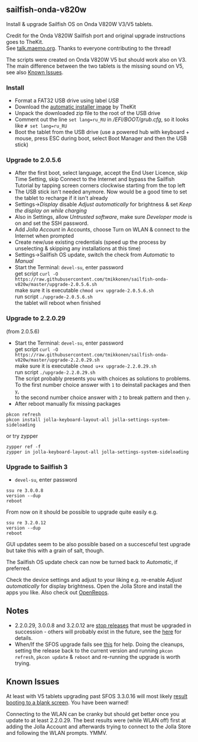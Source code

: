 ## sailfish-onda-v820w
Install & upgrade Sailfish OS on Onda V820W V3/V5 tablets.

Credit for the Onda V820W Sailfish port and original upgrade instructions goes to TheKit.  
See [talk.maemo.org](http://talk.maemo.org/showthread.php?t=96708). Thanks to everyone contributing to the thread!

The scripts were created on Onda V820W V5 but should work also on V3. The main difference between the two tablets is the missing sound on V5, see also [Known Issues](#known-issues).

### Install

* Format a FAT32 USB drive using label _USB_
* Download the [automatic installer image](https://mega.nz/#!8FZRiBwB!FBBD8CUMaBMkKcyiUDlw_sKfCjNZOQp713VqT-FoAhM) by TheKit
* Unpack the downloaded zip file to the root of the USB drive
* Comment out the line `set lang=ru_RU` in _/EFI/BOOT/grub.cfg_, so it looks like `# set lang=ru_RU`
* Boot the tablet from the USB drive (use a powered hub with keyboard + mouse, press ESC during boot, select Boot Manager and then the USB stick)

### Upgrade to 2.0.5.6

* After the first boot, select language, accept the End User Licence, skip Time Setting, skip Connect to the Internet and bypass the Sailfish Tutorial by tapping screen corners clockwise starting from the top left
* The USB stick isn't needed anymore. Now would be a good time to set the tablet to recharge if it isn't already
* Settings->_Display_ disable _Adjust automatically_ for brightness & set _Keep the display on while charging_ 
* Also in Settings, allow _Untrusted software_, make sure _Developer mode_ is on and set the SSH password.
* Add _Jolla Account_ in Accounts, choose Turn on WLAN & connect to the Internet when prompted
* Create new/use existing credentials (speed up the process by unselecting & skipping any installations at this time)
* Settings->Sailfish OS update, switch the check from _Automatic_ to _Manual_
* Start the Terminal: `devel-su`, enter password  
  get script `curl -O https://raw.githubusercontent.com/tmikkonen/sailfish-onda-v820w/master/upgrade-2.0.5.6.sh`  
  make sure it is executable `chmod u+x upgrade-2.0.5.6.sh`  
  run script `./upgrade-2.0.5.6.sh`  
  the tablet will reboot when finished

### Upgrade to 2.2.0.29
(from 2.0.5.6)
* Start the Terminal: `devel-su`, enter password  
  get script `curl -O https://raw.githubusercontent.com/tmikkonen/sailfish-onda-v820w/master/upgrade-2.2.0.29.sh`  
  make sure it is executable `chmod u+x upgrade-2.2.0.29.sh`  
  run script `./upgrade-2.2.0.29.sh`  
The script probably presents you with choices as solutions to problems.  
To the first number choice answer with `1` to deinstall packages and then `y`,  
to the second number choice answer with `2` to break pattern and then `y`.
* After reboot manually fix missing packages 
```
pkcon refresh
pkcon install jolla-keyboard-layout-all jolla-settings-system-sideloading
```
or try zypper

```
zypper ref -f
zypper in jolla-keyboard-layout-all jolla-settings-system-sideloading
```

### Upgrade to Sailfish 3
* `devel-su`, enter password
```
ssu re 3.0.0.8
version --dup
reboot
```
From now on it should be possible to upgrade quite easily e.g. 

```
ssu re 3.2.0.12
version --dup
reboot
```
GUI updates seem to be also possible based on a succesceful test upgrade but take this with a grain of salt, though.  

The Sailfish OS update check can now be turned back to _Automatic_, if preferred.

Check the device settings and adjust to your liking e.g. re-enable _Adjust automatically_ for display brightness. Open the Jolla Store and install the apps you like. Also check out [OpenRepos](https://openrepos.net/content/basil/about-openrepos).

## Notes
* 2.2.0.29, 3.0.0.8 and 3.2.0.12 are [stop releases](https://docs.sailfishos.org/Support/Releases/) that must be upgraded in succession - others will probably exist in the future, see the [here](https://docs.sailfishos.org/Support/Help_Articles/Updating_Sailfish_OS/) for details.
* When/If the SFOS upgrade fails see [this](https://docs.sailfishos.org/Support/Help_Articles/Updating_Sailfish_OS/#what-if-installing-an-os-update-fails-but-download-worked) for help. Doing the cleanups, setting the release back to the current version and running `pkcon refresh`, `pkcon update` & `reboot` and re-running the upgrade is worth trying. 

## Known Issues
At least with V5 tablets upgrading past SFOS 3.3.0.16 will most likely [result booting to a blank screen](https://talk.maemo.org/showpost.php?p=1574126&postcount=265). You have been warned!

Connecting to the WLAN can be cranky but should get better once you update to at least 2.2.0.29.
The best results were (while WLAN off) first at adding the Jolla Account and afterwards trying to connect to the Jolla Store and following the WLAN prompts. YMMV.
